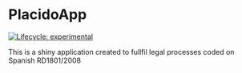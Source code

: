 
<!-- README.md is generated from README.Rmd. Please edit that file -->

# PlacidoApp

<!-- badges: start -->

[![Lifecycle:
experimental](https://img.shields.io/badge/lifecycle-experimental-orange.svg)](https://lifecycle.r-lib.org/articles/stages.html#experimental)
<!-- badges: end -->

This is a shiny application created to fullfil legal processes coded on
Spanish RD1801/2008
